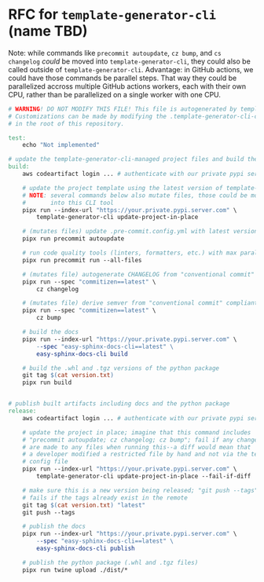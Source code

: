 # RFC for `template-generator-cli` (name TBD)

Note: while commands like `precommit autoupdate`, `cz bump`, and `cs changelog` *could* be moved
into `template-generator-cli`, they could also be called outside of `template-generator-cli`. Advantage: in GitHub actions,
we could have those commands be parallel steps. That way they could be parallelized accross multiple
GitHub actions workers, each with their own CPU, rather than be parallelized on a single worker
with one CPU. 

```makefile
# WARNING! DO NOT MODIFY THIS FILE! This file is autogenerated by template-generator-cli. 
# Customizations can be made by modifying the .template-generator-cli-config.py file 
# in the root of this repository.

test:
    echo "Not implemented"

# update the template-generator-cli-managed project files and build the project for distribution
build:
    aws codeartifact login ... # authenticate with our private pypi server

    # update the project template using the latest version of template-generator-cli
    # NOTE: several commands below also mutate files, those could be moved
    #       into this CLI tool
    pipx run --index-url "https://your.private.pypi.server.com" \
        template-generator-cli update-project-in-place

    # (mutates files) update .pre-commit.config.yml with latest versions of code quality tools
    pipx run precommit autoupdate

    # run code quality tools (linters, formatters, etc.) with max parallelism
    pipx run precommit run --all-files

    # (mutates file) autogenerate CHANGELOG from "conventional commit" compliant commit messages
    pipx run --spec "commitizen==latest" \
        cz changelog

    # (mutates file) derive semver from "conventional commit" compliant commit messages and bump version.txt 
    pipx run --spec "commitizen==latest" \
        cz bump

    # build the docs
    pipx run --index-url "https://your.private.pypi.server.com" \
        --spec "easy-sphinx-docs-cli==latest" \
        easy-sphinx-docs-cli build

    # build the .whl and .tgz versions of the python package
    git tag $(cat version.txt)
    pipx run build


# publish built artifacts including docs and the python package
release:
    aws codeartifact login ... # authenticate with our private pypi server

    # update the project in place; imagine that this command includes
    # "precommit autoupdate; cz changelog; cz bump"; fail if any changes
    # are made to any files when running this--a diff would mean that
    # a developer modified a restricted file by hand and not via the template-generator-cli
    # config file
    pipx run --index-url "https://your.private.pypi.server.com" \
        template-generator-cli update-project-in-place --fail-if-diff

    # make sure this is a new version being released; "git push --tags"
    # fails if the tags already exist in the remote
    git tag $(cat version.txt) "latest"
    git push --tags

    # publish the docs
    pipx run --index-url "https://your.private.pypi.server.com" \
        --spec "easy-sphinx-docs-cli==latest" \
        easy-sphinx-docs-cli publish

    # publish the python package (.whl and .tgz files)
    pipx run twine upload ./dist/*
```